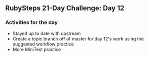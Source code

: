 ## RubySteps 21-Day Challenge: Day 12

### Activities for the day
* Stayed up to date with upstream
* Create a topic branch off of master for day 12's work using the suggested workflow practice
* More MiniTest practice
